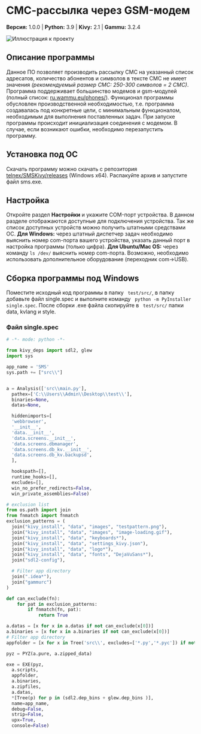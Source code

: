 # СМС-рассылка через GSM-модем
**Версия:** 1.0.0 | **Python:** 3.9 | **Kivy:** 2.1 | **Gammu:** 3.2.4

![Иллюстрация к проекту](https://blogger.googleusercontent.com/img/b/R29vZ2xl/AVvXsEjOQifOGxT15hvFsdkp1D8cri-QhD3z5VGk8d6UNqNvWyXcse-6-dtrrpgNvD4JI1ve8my5T6IZiFTl9SnuV4-aCuOwWUnYs-gaVe9e4We6LZQTEBohIBfqJrwDA0SN3-I5jAd-1vFY6ksDdDHRuTt9jOaXIkiIIRX5ScLOFA0j5FdlL0EPTZSI_mjMmA/s1600/photo_2022-07-14_01-38-19.jpg)
## Описание программы
Данное ПО позволяет производить рассылку СМС на указанный список адресатов, количество абонентов и символов в тексте СМС не имеет значения *(рекомендуемый размер СМС: 250-300 символов = 2 СМС)*. Программа поддерживает большинство модемов и gsm-модулей (полный список: [ru.wammu.eu/phones/](https://ru.wammu.eu/phones/)). Функционал программы обусловлен производственной необходимостью, т.е. программа создавалась под конкретные цели, с минимальным функционалом, необходимым для выполнения поставленных задач. 
При запуске программы происходит инициализация соединения с модемом. В случае, если возникают ошибки, необходимо перезапустить программу.

## Установка под ОС
Скачать программу можно скачать с репозитория [telnex/SMSKivy/releases](https://github.com/telnex/SMSKivy/releases) (Windows x64). Распакуйте архив и запустите файл sms.exe.

## Настройка
Откройте раздел **Настройки** и укажите COM-порт устройства. В данном разделе отображаются доступные для подключения устройства. Так же список доступных устройств можно получить штатными средствами ОС. **Для  Windows:**  через штатный диспетчер задач необходимо выяснить номер com-порта вашего устройства, указать данный порт в настройка программы (только цифра). **Для Ubuntu/Mac OS:** через команду ``` ls /dev/ ``` выяснить номер com-порта. Возможно, необходимо использовать дополнительное оборудование (переходник com->USB).

## Сборка программы под Windows
Поместите исходный код программы в папку ``` test/src/```, в папку добавьте файл single.spec и выполните команду ``` python -m PyInstaller single.spec```.
После сборки .exe файла скопируйте в ``` test/src/``` папки data, kvlang и style.

### Файл single.spec
```python
# -*- mode: python -*-

from kivy_deps import sdl2, glew
import sys

app_name = 'SMS'
sys.path += ["src\\"]


a = Analysis(['src\\main.py'],
  pathex=['C:\\Users\\Admin\\Desktop\\test\\'],
  binaries=None,
  datas=None,

  hiddenimports=[
  'webbrowser',
  '__init__',
  'data.__init__',
  'data.screens.__init__',
  'data.screens.dbmanager',
  'data.screens.db_kv.__init__',
  'data.screens.db_kv.backupsd',
  ],

  hookspath=[],
  runtime_hooks=[],
  excludes=[],
  win_no_prefer_redirects=False,
  win_private_assemblies=False)

# exclusion list
from os.path import join
from fnmatch import fnmatch
exclusion_patterns = (
  join("kivy_install", "data", "images", "testpattern.png"),
  join("kivy_install", "data", "images", "image-loading.gif"),
  join("kivy_install", "data", "keyboards*"),
  join("kivy_install", "data", "settings_kivy.json"),
  join("kivy_install", "data", "logo*"),
  join("kivy_install", "data", "fonts", "DejaVuSans*"),
  join("sdl2-config"),

  # Filter app directory
  join(".idea*"),
  join("gammurc")
)

def can_exclude(fn):
    for pat in exclusion_patterns:
        if fnmatch(fn, pat):
            return True

a.datas = [x for x in a.datas if not can_exclude(x[0])]
a.binaries = [x for x in a.binaries if not can_exclude(x[0])]
# Filter app directory
appfolder = [x for x in Tree('src\\', excludes=['*.py','*.pyc']) if not can_exclude(x[0])]  

pyz = PYZ(a.pure, a.zipped_data)

exe = EXE(pyz,
  a.scripts,
  appfolder,
  a.binaries,
  a.zipfiles,
  a.datas,
  *[Tree(p) for p in (sdl2.dep_bins + glew.dep_bins )],
  name=app_name,
  debug=False,
  strip=False,
  upx=True,
  console=False)
  ```

